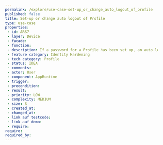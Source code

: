 ```yaml
---
permalink: /explore/use-case-set-up_or_change_auto_logout_of_profile
published: false
title: Set-up or change auto logout of Profile
type: use-case
properties:
 - id: ARS7
 - layer: Device
 - facade: 
 - function: 
 - description: If a password for a Profile has been set up, an auto logout can be enabled.
 - feature category: Identity Hardening
 - tech category: Profile
 - status: IDEA
 - comments: 
 - actor: User
 - component: AppRuntime
 - trigger: 
 - precondition: 
 - result: 
 - priority: LOW
 - complexity: MEDIUM
 - size: S
 - created_at: 
 - changed_at: 
 - link auf testcode: 
 - link auf demo: 
 - require: 
require:
required_by:
---
```


